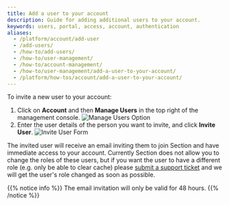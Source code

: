 ```yaml
---
title: Add a user to your account
description: Guide for adding additional users to your account.
keywords: users, portal, access, account, authentication
aliases:
  - /platform/account/add-user
  - /add-users/
  - /how-to/add-users/
  - /how-to/user-management/
  - /how-to/account-management/
  - /how-to/user-management/add-a-user-to-your-account/
  - /platform/how-tos/account/add-a-user-to-your-account/
---
```


To invite a new user to your account:

1. Click on **Account** and then **Manage Users** in the top right of the management console.
![Manage Users Option](/docs/images/screenshots/menu/highlight-manage-users-option.png?height=80px)
1. Enter the user details of the person you want to invite, and click **Invite User**.
![Invite User Form](/docs/images/screenshots/user-management/invite-user.png?height=80px)

The invited user will receive an email inviting them to join Section and have immediate access to your account. Currently Section does not allow you to change the roles of these users, but if you want the user to have a different role (e.g. only be able to clear cache) please [submit a support ticket](https://support.section.io) and we will get the user's role changed as soon as possible.

{{% notice info %}}
The email invitation will only be valid for 48 hours.
{{% /notice %}}
